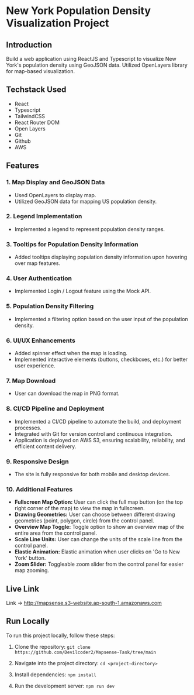 # New York Population Density Visualization Project

## Introduction

Build a web application using ReactJS and Typescript to visualize New York's population density using GeoJSON data. Utilized OpenLayers library for map-based visualization.

## Techstack Used

- React
- Typescript
- TailwindCSS
- React Router DOM
- Open Layers
- Git
- Github
- AWS


## Features

### 1. Map Display and GeoJSON Data

- Used OpenLayers to display map.
- Utilized GeoJSON data for mapping US population density.

### 2. Legend Implementation

- Implemented a legend to represent population density ranges.

### 3. Tooltips for Population Density Information

- Added tooltips displaying population density information upon hovering over map features.

### 4. User Authentication

- Implemented Login / Logout feature using the Mock API.

### 5. Population Density Filtering

- Implemented a filtering option based on the user input of the population density.

### 6. UI/UX Enhancements

- Added spinner effect when the map is loading.
- Implemented interactive elements (buttons, checkboxes, etc.) for better user experience.

### 7. Map Download

- User can download the map in PNG format.

 ### 8. CI/CD Pipeline and Deployment

- Implemented a CI/CD pipeline to automate the build, and deployment processes.
- Integrated with Git for version control and continuous integration.
- Application is deployed on AWS S3, ensuring scalability, reliability, and efficient content delivery.

### 9. Responsive Design

- The site is fully responsive for both mobile and desktop devices.

### 10. Additional Features

- **Fullscreen Map Option:** User can click the full map button (on the top right corner of the map) to view the map in fullscreen.
- **Drawing Geometries:** User can choose between different drawing geometries (point, polygon, circle) from the control panel.
- **Overview Map Toggle:** Toggle option to show an overview map of the entire area from the control panel.
- **Scale Line Units:** User can change the units of the scale line from the control panel.
- **Elastic Animation:** Elastic animation when user clicks on 'Go to New York' button.
- **Zoom Slider:** Toggleable zoom slider from the control panel for easier map zooming.







## Live Link

Link -> http://mapsense.s3-website.ap-south-1.amazonaws.com

## Run Locally

To run this project locally, follow these steps:

1. Clone the repository:
   ```git clone https://github.com/Devilcoder2/Mapsense-Task/tree/main```

2. Navigate into the project directory:
   ```cd <project-directory>```

3. Install dependencies:
   ```npm install```

4. Run the development server:
   ```npm run dev```

